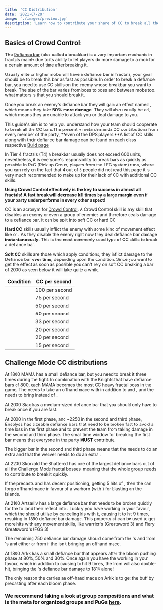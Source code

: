 ```yaml
---
title: 'CC Distribution'
date: '2021-07-20'
image: './images/preview.jpg'
description: 'Learn how to contribute your share of CC to break all the bars.'
---
```


## Basics of Crowd Control:

<Grid>
<GridItem sm="6">
<Card title="What is a Defiance bar?">

The [Defiance bar](https://wiki.guildwars2.com/wiki/Defiance_bar) (also called a breakbar) is a very important mechanic in fractals mainly due to its ability to let players do more damage to a mob for a certain amount of time after breaking it.

Usually elite or higher mobs will have a defiance bar in fractals, your goal should be to break this bar as fast as possible. In order to break a defiance bar, you need to use CC skills on the enemy whose breakbar you want to break. The size of the bar varies from boss to boss and between mobs too, what matters is that you should break it.

Once you break an enemy's defiance bar they will gain an effect named <Effect name="Exposed"/>, which means they take **50% more damage**. They will also usually be <Control name="Stun"/>ed, which means they are unable to attack you or deal damage to you.
</Card>

This guide's aim is to help you understand how your team should cooperate to break all the CC bars.The present <Specialization name="Firebrand"/> + <Specialization name="Renegade"/> meta demands CC contributions from every member of the party, **even of the DPS players!**A list of CC skills along with their defiance bar damage can be found on each class respective [Build page](/builds).

In Tier 4 fractals (T4) a breakbar usually does not exceed 600 units, nevertheless, it is everyone's responsibility to break bars as quickly as possible.In PuG (Pick up Group, players from the LFG system) runs, where you can rely on the fact that 4 out of 5 people did not read this page it is very much recommended to make up for their lack of CC with additional CC skills.

<Warning>

**Using Crowd Control effectively is the key to success in almost all fractals! A fast break will decrease kill times by a large margin even if your party underperforms in every other aspect!**

</Warning>
</GridItem>

<GridItem sm="6">
<Card title="What does CC mean?">

CC is an acronym for [Crowd Control](https://wiki.guildwars2.com/wiki/Control_effect). A Crowd Control skill is any skill that disables an enemy or even a group of enemies and therefore deals damage to a defiance bar, it can be split into soft CC or hard CC

**Hard CC** skills usually inflict the enemy with some kind of movement effect like <Control name="Stun"/> or <Control name="Knockback"/>. As they disable the enemy right now they deal defiance bar damage **instantaneously**. This is the most commonly used type of CC skills to break a defiance bar.

**Soft CC** skills are those which apply conditions, they inflict damage to the Defiance bar **over time**, depending upon the condition. Since you want to get the <Effect name="Exposed"/> effect as soon as possible you can't rely on soft CC breaking a bar of 2000 as seen below it will take quite a while.
</Card>

<Card title="Soft CC table">

| Condition                    | CC per second  |
| ---------------------------- | -------------- |
| <Condition name="Fear"/>     | 100 per second |
| <Condition name="Taunt"/>    | 75 per second  |
| <Condition name="Immobile"/> | 50 per second  |
| <Condition name="slow"/>     | 50 per second  |
| <Condition name="Chilled"/>  | 33 per second  |
| <Condition name="Blinded"/>  | 20 per second  |
| <Condition name="Weakness"/> | 20 per second  |
| <Condition name="Crippled"/> | 15 per second  |

</Card>
</GridItem>
</Grid>

## Challenge Mode CC distributions

<Tabs>
<Tab title="Mama">
<Divider text="MAMA"/>

At 1800 MAMA has a small defiance bar, but you need to break it three times during the fight. In combination with the Knights that have defiance bars of 800, each MAMA becomes the most CC heavy fractal boss in the game. The <Specialization name="Berserker"/> needs to take an offhand mace with <Item id="24639"/> in addition to <Skill name="wildblow"/> and <Skill name="bullscharge"/>, and the <Specialization name="Firebrand"/> needs to bring <Skill name="HammerofWisdom"/> instead of <Skill name="sword of justice"/>.

<MDImage src="guides/cc-distribution/images/mama_restricted.png" caption="Restricted Mama CC distribution by Dissect [Dc]"/>
</Tab>

<Tab title="Siax">
<Divider text="Siax"/>

At 2000 Siax has a medium-sized defiance bar that you should only have to break once if you are fast.

<MDImage src="guides/cc-distribution/images/siax.png" caption="Siax CC distribution"/>
</Tab>

<Tab title="Ensolyss">
<Divider text="Ensolyss"/>

At 2000 in the first phase, and ~2250 in the second and third phase, Ensolyss has sizeable defiance bars that need to be broken fast to avoid a time loss in the first phase and to prevent the team from taking damage in the second and third phase. The small time window for breaking the first bar means that everyone in the party **MUST** contribute.

<Divider text="phase 1"/>

<MDImage src="guides/cc-distribution/images/enso_1.png" caption="Ensolyss Phase 1 CC distribution"/>

<Divider text="phase 2 and 3"/>

The bigger bar in the second and third phase means that the <Specialization name="Berserker"/> needs to do an extra <Skill name="pommelbash"/> and that the weaver needs to do an extra <Skill name="polaricleap"/>.

<MDImage src="guides/cc-distribution/images/enso_2.png" caption="Ensolyss Phase 2 and 3 CC distribution"/>
</Tab>
</Tabs>

<Tabs>
<Tab title="Skorvald">
<Divider text="Skorvald"/>

At 2200 Skorvald the Shattered has one of the largest defiance bars out of all the Challenge Mode fractal bosses, meaning that the whole group needs to contribute to break it quickly.

If the <Specialization name="Renegade"/> precasts <Skill name="Darkrazorsdaring"/> and has decent positioning, getting 5 hits of <Skill name="Surge of the mists"/>, then the <Specialization name="Berserker"/> can forgo offhand mace in favour of a warhorn (with <Item id="24639"/>) for blasting <Boon name="Might"/> on the islands.

<MDImage src="guides/cc-distribution/images/skorvald.jpg" caption="Skorvald CC distribution"/>
</Tab>

<Tab title="Artsariiv">
<Divider text="Artsariiv"/>

At 2100 Artsariiv has a large defiance bar that needs to be broken quickly for the <Specialization name="Soulbeast"/> to land their reflect into <Effect name="Exposed"/>. Luckily you have <SpecialActionKey name="hypernovalaunch"/> working in your favour, which the <Specialization name="Renegade"/> should utilize by canceling his <Skill name="Surge of the mists"/> with it, causing it to hit 9 times, resulting in 1350 defiance bar damage. This property of <SpecialActionKey name="hypernovalaunch"/> can be used to get more hits with any movement skills, like warrior's <Skill name="whirlwindattack"/> (Greatsword 3) and Fiery Greatsword's <Skill name="fierywhirl"/> (FGS 3).

The remaining 750 defiance bar damage should come from the <Specialization name="Firebrand"/>'s <Skill name="Banesignet"/> and from <Specialization name="Berserker"/>'s <Skill name="headbutt"/> and either <Skill name="Tremor"/> or <Skill name="updraft"/> from <Specialization name="Weaver"/> if the <Specialization name="Berserker"/> isn't bringing an offhand mace.

<MDImage src="guides/cc-distribution/images/artsariiv.png" caption="Artsariiv CC distribution"/>
</Tab>

<Tab title="Arkk">
<Divider text="Arkk"/>

At 1800 Arkk has a small defiance bar that appears after the bloom pushing phase at 80%, 50% and 30%. Once again you have the <SpecialActionKey name="hypernovalaunch"/> working in your favour, which in addition to causing <Skill name="Surge of the mists"/> to hit 9 times, the <Control name="Launch"/> from <SpecialActionKey name="hypernovalaunch"/> will also double-hit, bringing the <Specialization name="Renegade"/>'s defiance bar damage to 1814 alone!

The only reason the <Specialization name="Berserker"/> carries an off-hand mace on Arkk is to get the <Item name="severance"/> buff by precasting <Skill name="Tremor"/> after each bloom phase.

<MDImage src="guides/cc-distribution/images/arkk.png" caption="Arkk CC distribution"/>
</Tab>
</Tabs>

<Divider text="What now?"/>

### We recommend taking a look at group compositions and what is the meta for organized groups and PuGs [here](guides/meta-explained).
